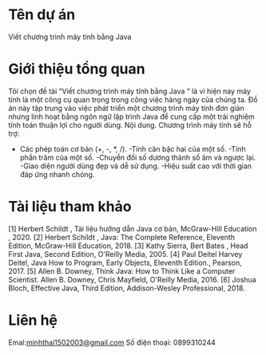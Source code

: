 # Tên dự án
Viết chương trình máy tính bằng Java
# Giới thiệu tổng quan
Tôi chọn đề tài “Viết chương trình máy tính bằng Java “ là vì hiện nay máy tính là một công cụ quan trọng trong công việc hàng ngày của chúng ta.
Đồ án này tập trung vào việc phát triển một chương trình máy tính đơn giản nhưng linh hoạt bằng ngôn ngữ lập trình Java để cung cấp một trải nghiệm tính toán thuận lợi cho người dùng.
	Nội dung.
Chương trình máy tính sẽ hỗ trợ:
- Các phép toán cơ bản (+, -, *, /).
-Tính căn bậc hai của một số.
-Tính phần trăm của một số.
-Chuyển đổi số dương thành số âm và ngược lại.
-Giao diện người dùng đẹp và dễ sử dụng.
-Hiệu suất cao với thời gian đáp ứng nhanh chóng.
# Tài liệu tham khảo
[1]	Herbert Schildt , Tài liệu hướng dẫn Java cơ bản, McGraw-Hill Education , 2020.
[2]	Herbert Schildt , Java: The Complete Reference, Eleventh Edition, McGraw-Hill Education, 2018.
[3]	Kathy Sierra, Bert Bates , Head First Java, Second Edition, O'Reilly Media, 2005.
[4]	Paul Deitel Harvey Deitel, Java How to Program, Early Objects, Eleventh Edition., Pearson, 2017.
[5]	Allen B. Downey, Think Java: How to Think Like a Computer Scientist. Allen B. Downey, Chris Mayfield, O'Reilly Media, 2016.
[6]	Joshua Bloch, Effective Java, Third Edition, Addison-Wesley Professional, 2018.
# Liên hệ
Emal:minhthai1502003@gmail.com
Số điện thoại: 0899310244

